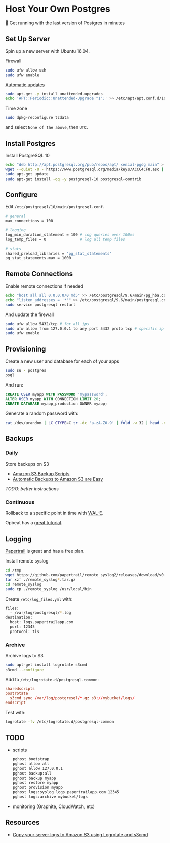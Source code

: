 # Host Your Own Postgres

:elephant: Get running with the last version of Postgres in minutes

## Set Up Server

Spin up a new server with Ubuntu 16.04.

Firewall

```sh
sudo ufw allow ssh
sudo ufw enable
```

[Automatic updates](https://help.ubuntu.com/16.04/serverguide/automatic-updates.html)

```sh
sudo apt-get -y install unattended-upgrades
echo 'APT::Periodic::Unattended-Upgrade "1";' >> /etc/apt/apt.conf.d/10periodic
```

Time zone

```sh
sudo dpkg-reconfigure tzdata
```

and select `None of the above`, then `UTC`.

## Install Postgres

Install PostgreSQL 10

```sh
echo "deb http://apt.postgresql.org/pub/repos/apt/ xenial-pgdg main" > /etc/apt/sources.list.d/pgdg.list
wget --quiet -O - https://www.postgresql.org/media/keys/ACCC4CF8.asc | sudo apt-key add -
sudo apt-get update
sudo apt-get install -qq -y postgresql-10 postgresql-contrib
```

## Configure

Edit `/etc/postgresql/10/main/postgresql.conf`.

```sh
# general
max_connections = 100

# logging
log_min_duration_statement = 100 # log queries over 100ms
log_temp_files = 0               # log all temp files

# stats
shared_preload_libraries = 'pg_stat_statements'
pg_stat_statements.max = 1000
```

## Remote Connections

Enable remote connections if needed

```sh
echo "host all all 0.0.0.0/0 md5" >> /etc/postgresql/9.6/main/pg_hba.conf
echo "listen_addresses = '*'" >> /etc/postgresql/9.6/main/postgresql.conf
sudo service postgresql restart
```

And update the firewall

```sh
sudo ufw allow 5432/tcp # for all ips
sudo ufw allow from 127.0.0.1 to any port 5432 proto tcp # specific ip
sudo ufw enable
```

## Provisioning

Create a new user and database for each of your apps

```sh
sudo su - postgres
psql
```

And run:

```sql
CREATE USER myapp WITH PASSWORD 'mypassword';
ALTER USER myapp WITH CONNECTION LIMIT 20;
CREATE DATABASE myapp_production OWNER myapp;
```

Generate a random password with:

```sh
cat /dev/urandom | LC_CTYPE=C tr -dc 'a-zA-Z0-9' | fold -w 32 | head -n 1
```

## Backups

### Daily

Store backups on S3

- [Amazon S3 Backup Scripts](https://github.com/collegeplus/s3-shell-backups/blob/master/s3-postgresql-backup.sh)
- [Automatic Backups to Amazon S3 are Easy ](https://rossta.net/blog/automatic-backups-to-amazon-s3-are-easy.html)

*TODO: better instructions*

### Continuous

Rollback to a specific point in time with [WAL-E](https://github.com/wal-e/wal-e).

Opbeat has a [great tutorial](https://opbeat.com/blog/posts/postgresql-backup-to-s3-part-one/).

## Logging

[Papertrail](https://papertrailapp.com) is great and has a free plan.

Install remote syslog

```sh
cd /tmp
wget https://github.com/papertrail/remote_syslog2/releases/download/v0.13/remote_syslog_linux_amd64.tar.gz
tar xzf ./remote_syslog*.tar.gz
cd remote_syslog
sudo cp ./remote_syslog /usr/local/bin
```

Create `/etc/log_files.yml` with:

```sh
files:
  - /var/log/postgresql/*.log
destination:
  host: logs.papertrailapp.com
  port: 12345
  protocol: tls
```

### Archive

Archive logs to S3

```sh
sudo apt-get install logrotate s3cmd
s3cmd --configure
```

Add to `/etc/logrotate.d/postgresql-common`:

```conf
sharedscripts
postrotate
  s3cmd sync /var/log/postgresql/*.gz s3://mybucket/logs/
endscript
```

Test with:

```sh
logrotate -fv /etc/logrotate.d/postgresql-common
```

## TODO

- scripts

  ```sh
  pghost bootstrap
  pghost allow all
  pghost allow 127.0.0.1
  pghost backup:all
  pghost backup myapp
  pghost restore myapp
  pghost provision myapp
  pghost logs:syslog logs.papertrailapp.com 12345
  pghost logs:archive mybucket/logs
  ```

- monitoring (Graphite, CloudWatch, etc)

## Resources

- [Copy your server logs to Amazon S3 using Logrotate and s3cmd](https://www.shanestillwell.com/2013/04/04/copy-your-server-logs-to-amazon-s3-using-logrotate-and-s3cmd/)
